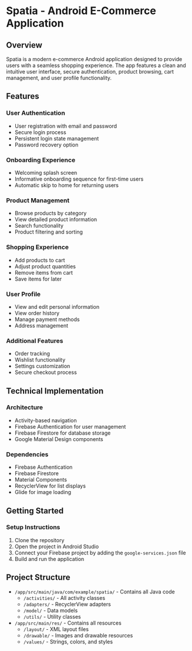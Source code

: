 # Spatia - Android E-Commerce Application

## Overview
Spatia is a modern e-commerce Android application designed to provide users with a seamless shopping experience. The app features a clean and intuitive user interface, secure authentication, product browsing, cart management, and user profile functionality.

## Features

### User Authentication
- User registration with email and password
- Secure login process
- Persistent login state management
- Password recovery option

### Onboarding Experience
- Welcoming splash screen
- Informative onboarding sequence for first-time users
- Automatic skip to home for returning users

### Product Management
- Browse products by category
- View detailed product information
- Search functionality
- Product filtering and sorting

### Shopping Experience
- Add products to cart
- Adjust product quantities
- Remove items from cart
- Save items for later

### User Profile
- View and edit personal information
- View order history
- Manage payment methods
- Address management

### Additional Features
- Order tracking
- Wishlist functionality
- Settings customization
- Secure checkout process

## Technical Implementation

### Architecture
- Activity-based navigation
- Firebase Authentication for user management
- Firebase Firestore for database storage
- Google Material Design components

### Dependencies
- Firebase Authentication
- Firebase Firestore
- Material Components
- RecyclerView for list displays
- Glide for image loading

## Getting Started

### Setup Instructions
1. Clone the repository
2. Open the project in Android Studio
3. Connect your Firebase project by adding the `google-services.json` file
4. Build and run the application

## Project Structure
- `/app/src/main/java/com/example/spatia/` - Contains all Java code
  - `/activities/` - All activity classes
  - `/adapters/` - RecyclerView adapters
  - `/model/` - Data models
  - `/utils/` - Utility classes
- `/app/src/main/res/` - Contains all resources
  - `/layout/` - XML layout files
  - `/drawable/` - Images and drawable resources
  - `/values/` - Strings, colors, and styles

